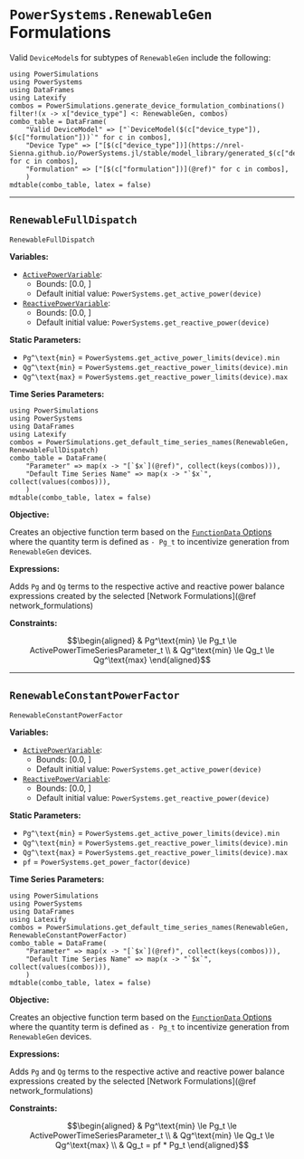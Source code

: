 # `PowerSystems.RenewableGen` Formulations

Valid `DeviceModel`s for subtypes of `RenewableGen` include the following:

```@eval
using PowerSimulations
using PowerSystems
using DataFrames
using Latexify
combos = PowerSimulations.generate_device_formulation_combinations()
filter!(x -> x["device_type"] <: RenewableGen, combos)
combo_table = DataFrame(
    "Valid DeviceModel" => ["`DeviceModel($(c["device_type"]), $(c["formulation"]))`" for c in combos],
    "Device Type" => ["[$(c["device_type"])](https://nrel-Sienna.github.io/PowerSystems.jl/stable/model_library/generated_$(c["device_type"])/)" for c in combos],
    "Formulation" => ["[$(c["formulation"])](@ref)" for c in combos],
    )
mdtable(combo_table, latex = false)
```

---

## `RenewableFullDispatch`

```@docs
RenewableFullDispatch
```

**Variables:**

- [`ActivePowerVariable`](@ref):
  - Bounds: [0.0, ]
  - Default initial value: `PowerSystems.get_active_power(device)`
- [`ReactivePowerVariable`](@ref):
  - Bounds: [0.0, ]
  - Default initial value: `PowerSystems.get_reactive_power(device)`

**Static Parameters:**

- ``Pg^\text{min}`` = `PowerSystems.get_active_power_limits(device).min`
- ``Qg^\text{min}`` = `PowerSystems.get_reactive_power_limits(device).min`
- ``Qg^\text{max}`` = `PowerSystems.get_reactive_power_limits(device).max`

**Time Series Parameters:**

```@eval
using PowerSimulations
using PowerSystems
using DataFrames
using Latexify
combos = PowerSimulations.get_default_time_series_names(RenewableGen, RenewableFullDispatch)
combo_table = DataFrame(
    "Parameter" => map(x -> "[`$x`](@ref)", collect(keys(combos))),
    "Default Time Series Name" => map(x -> "`$x`", collect(values(combos))),
    )
mdtable(combo_table, latex = false)
```

**Objective:**

Creates an objective function term based on the [`FunctionData` Options](@ref) where the quantity term is defined as ``- Pg_t`` to incentivize generation from `RenewableGen` devices.

**Expressions:**

Adds ``Pg`` and ``Qg`` terms to the respective active and reactive power balance expressions created by the selected [Network Formulations](@ref network_formulations)

**Constraints:**

```math
\begin{aligned}
&  Pg^\text{min} \le Pg_t \le ActivePowerTimeSeriesParameter_t \\
&  Qg^\text{min} \le Qg_t \le Qg^\text{max}
\end{aligned}
```

---

## `RenewableConstantPowerFactor`

```@docs
RenewableConstantPowerFactor
```

**Variables:**

- [`ActivePowerVariable`](@ref):
  - Bounds: [0.0, ]
  - Default initial value: `PowerSystems.get_active_power(device)`
- [`ReactivePowerVariable`](@ref):
  - Bounds: [0.0, ]
  - Default initial value: `PowerSystems.get_reactive_power(device)`

**Static Parameters:**

- ``Pg^\text{min}`` = `PowerSystems.get_active_power_limits(device).min`
- ``Qg^\text{min}`` = `PowerSystems.get_reactive_power_limits(device).min`
- ``Qg^\text{max}`` = `PowerSystems.get_reactive_power_limits(device).max`
- ``pf`` = `PowerSystems.get_power_factor(device)`

**Time Series Parameters:**

```@eval
using PowerSimulations
using PowerSystems
using DataFrames
using Latexify
combos = PowerSimulations.get_default_time_series_names(RenewableGen, RenewableConstantPowerFactor)
combo_table = DataFrame(
    "Parameter" => map(x -> "[`$x`](@ref)", collect(keys(combos))),
    "Default Time Series Name" => map(x -> "`$x`", collect(values(combos))),
    )
mdtable(combo_table, latex = false)
```

**Objective:**

Creates an objective function term based on the [`FunctionData` Options](@ref) where the quantity term is defined as ``- Pg_t`` to incentivize generation from `RenewableGen` devices.

**Expressions:**

Adds ``Pg`` and ``Qg`` terms to the respective active and reactive power balance expressions created by the selected [Network Formulations](@ref network_formulations)

**Constraints:**

```math
\begin{aligned}
&  Pg^\text{min} \le Pg_t \le ActivePowerTimeSeriesParameter_t \\
&  Qg^\text{min} \le Qg_t \le Qg^\text{max} \\
&  Qg_t = pf * Pg_t
\end{aligned}
```
